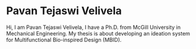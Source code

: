 # Pavan Tejaswi Velivela
Hi, I am Pavan Tejaswi Velivela, I have a Ph.D. from McGill University in Mechanical Engineering.
My thesis is about developing an ideation system for Multifunctional Bio-inspired Design (MBID).




